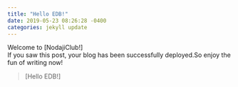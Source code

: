 ```yaml
---
title: "Hello EDB!"
date: 2019-05-23 08:26:28 -0400
categories: jekyll update
---
```

Welcome to [NodajiClub!]<br>If you saw this post, your blog has been successfully deployed.So enjoy the fun of writing now!

> [Hello EDB!]

[jekyll-docs]: https://jekyllrb.com/docs/home
[jekyll-gh]:   https://github.com/jekyll/jekyll
[jekyll-talk]: https://talk.jekyllrb.com/
